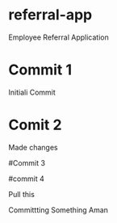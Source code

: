 # referral-app
Employee Referral Application 
# Commit 1
Initiali Commit     

# Comit 2 
Made changes 

#Commit 3

#commit 4 

Pull this 


Committting Something Aman